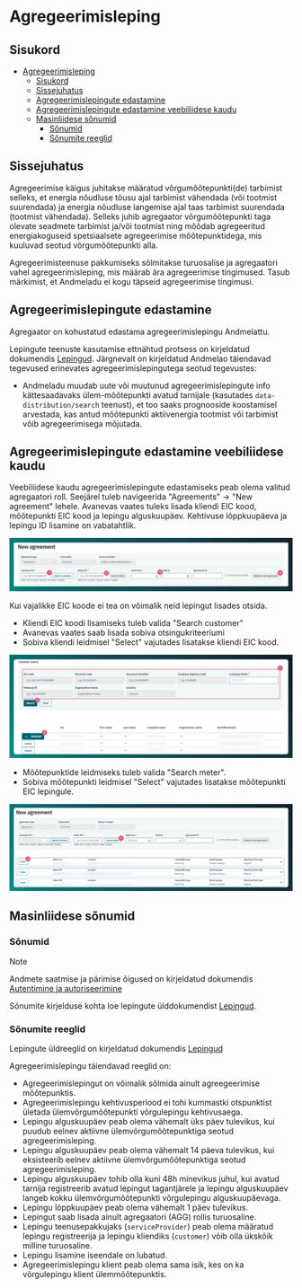 # Agregeerimisleping

## Sisukord

<!-- TOC -->
* [Agregeerimisleping](#agregeerimisleping)
  * [Sisukord](#sisukord)
  * [Sissejuhatus](#sissejuhatus)
  * [Agregeerimislepingute edastamine](#agregeerimislepingute-edastamine)
  * [Agregeerimislepingute edastamine veebiliidese kaudu](#agregeerimislepingute-edastamine-veebiliidese-kaudu)
  * [Masinliidese sõnumid](#masinliidese-sõnumid)
    * [Sõnumid](#sõnumid)
    * [Sõnumite reeglid](#sõnumite-reeglid)
<!-- TOC -->

## Sissejuhatus

Agregeerimise käigus juhitakse määratud võrgumõõtepunkti(de) tarbimist selleks, et energia nõudluse tõusu ajal tarbimist vähendada (või tootmist suurendada) ja energia nõudluse langemise ajal taas tarbimist suurendada (tootmist vähendada). Selleks juhib agregaator võrgumõõtepunkti taga olevate seadmete tarbimist ja/või tootmist ning mõõdab agregeeritud energiakoguseid spetsiaalsete agregeerimise mõõtepunktidega, mis kuuluvad seotud võrgumõõtepunkti alla.

Agregeerimisteenuse pakkumiseks sõlmitakse turuosalise ja agregaatori vahel agregeerimisleping, mis määrab ära agregeerimise tingimused. Tasub märkimist, et Andmeladu ei kogu täpseid agregeerimise tingimusi.

## Agregeerimislepingute edastamine

Agregaator on kohustatud edastama agregeerimislepingu Andmelattu.

Lepingute teenuste kasutamise ettnähtud protsess on kirjeldatud dokumendis [Lepingud](06-lepingud.md). Järgnevalt on kirjeldatud Andmelao täiendavad tegevused erinevates agregeerimislepingutega seotud tegevustes:

- Andmeladu muudab uute või muutunud agregeerimislepingute info kättesaadavaks ülem-mõõtepunkti avatud tarnijale (kasutades `data-distribution/search` teenust), et too saaks prognooside koostamisel arvestada, kas antud mõõtepunkti aktiivenergia tootmist või tarbimist võib agregeerimisega mõjutada.

## Agregeerimislepingute edastamine veebiliidese kaudu

Veebiliidese kaudu agregeerimislepingute edastamiseks peab olema valitud agregaatori roll. Seejärel tuleb navigeerida "Agreements" -> "New agreement" lehele. Avanevas vaates tuleks lisada kliendi EIC kood, mõõtepunkti EIC kood ja lepingu alguskuupäev. Kehtivuse lõppkuupäeva ja lepingu ID lisamine on vabatahtlik. 

![Uue lepingu lisamine](../images/opp-ui/agreement/aggregation-agreement/new-agreement.png)

Kui vajalikke EIC koode ei tea on võimalik neid lepingut lisades otsida.

- Kliendi EIC koodi lisamiseks tuleb valida "Search customer"
- Avanevas vaates saab lisada sobiva otsingukriteeriumi
- Sobiva kliendi leidmisel "Select" vajutades lisatakse kliendi EIC kood.

![Kliendi otsimine](../images/opp-ui/agreement/aggregation-agreement/search-customer.png)

- Mõõtepunktide leidmiseks tuleb valida "Search meter".
- Sobiva mõõtepunkti leidmisel "Select" vajutades lisatakse mõõtepunkti EIC lepingule.

![Mõõtepunkti otsimine](../images/opp-ui/agreement/aggregation-agreement/search_metering_point.png)

## Masinliidese sõnumid

### Sõnumid

> [!NOTE]
> Andmete saatmise ja pärimise õigused on kirjeldatud dokumendis [Autentimine ja autoriseerimine](03-autentimine-ja-autoriseerimine.md)

Sõnumite kirjelduse kohta loe lepingute ülddokumendist [Lepingud](06-lepingud.md).

### Sõnumite reeglid

Lepingute üldreeglid on kirjeldatud dokumendis [Lepingud](06-lepingud.md#sõnumite-reeglid)

Agregeerimislepingu täiendavad reeglid on:

- Agregeerimislepingut on võimalik sõlmida ainult agreegeerimise mõõtepunktis.
- Agregeerimislepingu kehtivusperiood ei tohi kummastki otspunktist ületada ülemvõrgumõõtepunkti võrgulepingu kehtivusaega.
- Lepingu alguskuupäev peab olema vähemalt üks päev tulevikus, kui puudub eelnev aktiivne ülemvõrgumõõtepunktiga seotud agregeerimisleping.
- Lepingu alguskuupäev peab olema vähemalt 14 päeva tulevikus, kui eksisteerib eelnev aktiivne ülemvõrgumõõtepunktiga seotud agregeerimisleping.
- Lepingu alguskuupäev tohib olla kuni 48h minevikus juhul, kui avatud tarnija registreerib avatud lepingut tagantjärele ja lepingu alguskuupäev langeb kokku ülemvõrgumõõtepunkti võrgulepingu alguskuupäevaga.
- Lepingu lõppkuupäev peab olema vähemalt 1 päev tulevikus.
- Lepingut saab lisada ainult agregaatori (AGG) rollis turuosaline.
- Lepingu teenusepakkujaks (`serviceProvider`) peab olema määratud lepingu registreerija ja lepingu kliendiks (`customer`) võib olla ükskõik milline turuosaline.
- Lepingu lisamine iseendale on lubatud.
- Agregeerimislepingu klient peab olema sama isik, kes on ka võrgulepingu klient ülemmõõtepunktis.
